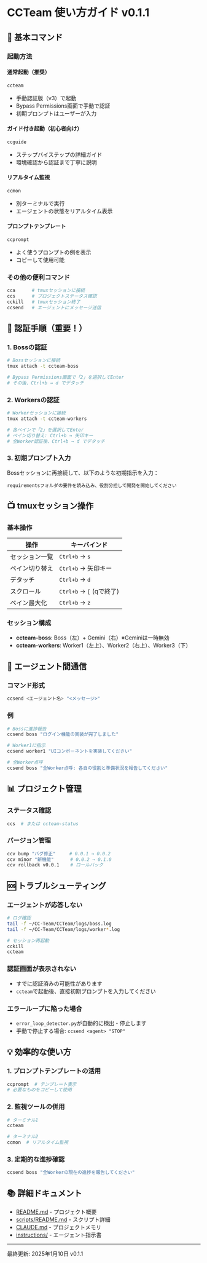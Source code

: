 # CCTeam 使い方ガイド v0.1.1

## 🚀 基本コマンド

### 起動方法

#### 通常起動（推奨）
```bash
ccteam
```
- 手動認証版（v3）で起動
- Bypass Permissions画面で手動で認証
- 初期プロンプトはユーザーが入力

#### ガイド付き起動（初心者向け）
```bash
ccguide
```
- ステップバイステップの詳細ガイド
- 環境確認から認証まで丁寧に説明

#### リアルタイム監視
```bash
ccmon
```
- 別ターミナルで実行
- エージェントの状態をリアルタイム表示

#### プロンプトテンプレート
```bash
ccprompt
```
- よく使うプロンプトの例を表示
- コピーして使用可能

### その他の便利コマンド
```bash
cca      # tmuxセッションに接続
ccs      # プロジェクトステータス確認
cckill   # tmuxセッション終了
ccsend   # エージェントにメッセージ送信
```

## 🔐 認証手順（重要！）

### 1. Bossの認証
```bash
# Bossセッションに接続
tmux attach -t ccteam-boss

# Bypass Permissions画面で「2」を選択してEnter
# その後、Ctrl+b → d でデタッチ
```

### 2. Workersの認証
```bash
# Workerセッションに接続
tmux attach -t ccteam-workers

# 各ペインで「2」を選択してEnter
# ペイン切り替え: Ctrl+b → 矢印キー
# 全Worker認証後、Ctrl+b → d でデタッチ
```

### 3. 初期プロンプト入力
Bossセッションに再接続して、以下のような初期指示を入力：
```
requirementsフォルダの要件を読み込み、役割分担して開発を開始してください
```

## 📺 tmuxセッション操作

### 基本操作
| 操作 | キーバインド |
|------|------------|
| セッション一覧 | `Ctrl+b` → `s` |
| ペイン切り替え | `Ctrl+b` → 矢印キー |
| デタッチ | `Ctrl+b` → `d` |
| スクロール | `Ctrl+b` → `[` (qで終了) |
| ペイン最大化 | `Ctrl+b` → `z` |

### セッション構成
- **ccteam-boss**: Boss（左）+ Gemini（右）※Geminiは一時無効
- **ccteam-workers**: Worker1（左上）、Worker2（右上）、Worker3（下）

## 🤝 エージェント間通信

### コマンド形式
```bash
ccsend <エージェント名> "<メッセージ>"
```

### 例
```bash
# Bossに進捗報告
ccsend boss "ログイン機能の実装が完了しました"

# Worker1に指示
ccsend worker1 "UIコンポーネントを実装してください"

# 全Worker点呼
ccsend boss "全Worker点呼: 各自の役割と準備状況を報告してください"
```

## 📊 プロジェクト管理

### ステータス確認
```bash
ccs  # または ccteam-status
```

### バージョン管理
```bash
ccv bump "バグ修正"     # 0.0.1 → 0.0.2
ccv minor "新機能"      # 0.0.2 → 0.1.0
ccv rollback v0.0.1    # ロールバック
```

## 🆘 トラブルシューティング

### エージェントが応答しない
```bash
# ログ確認
tail -f ~/CC-Team/CCTeam/logs/boss.log
tail -f ~/CC-Team/CCTeam/logs/worker*.log

# セッション再起動
cckill
ccteam
```

### 認証画面が表示されない
- すでに認証済みの可能性があります
- `ccteam`で起動後、直接初期プロンプトを入力してください

### エラーループに陥った場合
- `error_loop_detector.py`が自動的に検出・停止します
- 手動で停止する場合: `ccsend <agent> "STOP"`

## 💡 効率的な使い方

### 1. プロンプトテンプレートの活用
```bash
ccprompt  # テンプレート表示
# 必要なものをコピーして使用
```

### 2. 監視ツールの併用
```bash
# ターミナル1
ccteam

# ターミナル2
ccmon  # リアルタイム監視
```

### 3. 定期的な進捗確認
```bash
ccsend boss "全Workerの現在の進捗を報告してください"
```

## 📚 詳細ドキュメント

- [README.md](../README.md) - プロジェクト概要
- [scripts/README.md](../scripts/README.md) - スクリプト詳細
- [CLAUDE.md](../CLAUDE.md) - プロジェクトメモリ
- [instructions/](../instructions/) - エージェント指示書

---
最終更新: 2025年1月10日 v0.1.1